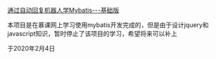 [通过自动回复机器人学Mybatis---基础版](https://www.imooc.com/learn/154)

本项目是在慕课网上学习使用mybatis开发完成的，但是由于设计jquery和javascript知识，暂时停止了该项目的学习，希望将来可以补上

于2020年2月4日